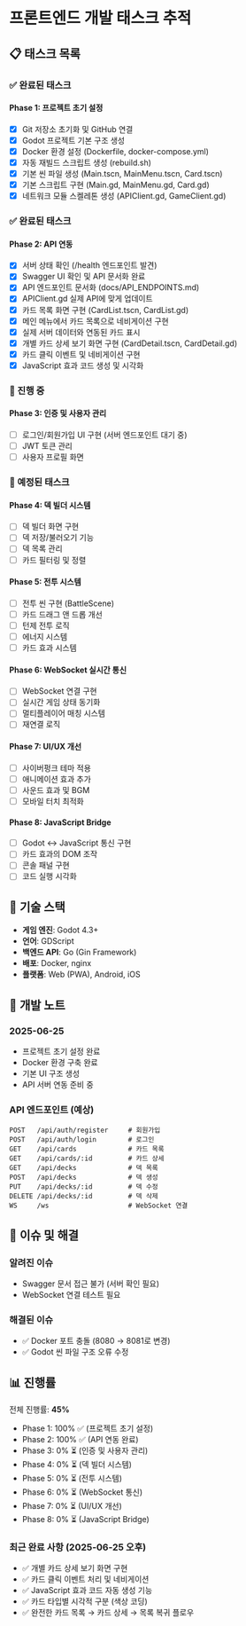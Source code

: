 # 프론트엔드 개발 태스크 추적

## 📋 태스크 목록

### ✅ 완료된 태스크

#### Phase 1: 프로젝트 초기 설정
- [x] Git 저장소 초기화 및 GitHub 연결
- [x] Godot 프로젝트 기본 구조 생성
- [x] Docker 환경 설정 (Dockerfile, docker-compose.yml)
- [x] 자동 재빌드 스크립트 생성 (rebuild.sh)
- [x] 기본 씬 파일 생성 (Main.tscn, MainMenu.tscn, Card.tscn)
- [x] 기본 스크립트 구현 (Main.gd, MainMenu.gd, Card.gd)
- [x] 네트워크 모듈 스켈레톤 생성 (APIClient.gd, GameClient.gd)

### ✅ 완료된 태스크

#### Phase 2: API 연동
- [x] 서버 상태 확인 (/health 엔드포인트 발견)
- [x] Swagger UI 확인 및 API 문서화 완료
- [x] API 엔드포인트 문서화 (docs/API_ENDPOINTS.md)
- [x] APIClient.gd 실제 API에 맞게 업데이트
- [x] 카드 목록 화면 구현 (CardList.tscn, CardList.gd)
- [x] 메인 메뉴에서 카드 목록으로 네비게이션 구현
- [x] 실제 서버 데이터와 연동된 카드 표시
- [x] 개별 카드 상세 보기 화면 구현 (CardDetail.tscn, CardDetail.gd)
- [x] 카드 클릭 이벤트 및 네비게이션 구현
- [x] JavaScript 효과 코드 생성 및 시각화

### 🚧 진행 중

#### Phase 3: 인증 및 사용자 관리
- [ ] 로그인/회원가입 UI 구현 (서버 엔드포인트 대기 중)
- [ ] JWT 토큰 관리
- [ ] 사용자 프로필 화면

### 📅 예정된 태스크

#### Phase 4: 덱 빌더 시스템
- [ ] 덱 빌더 화면 구현
- [ ] 덱 저장/불러오기 기능
- [ ] 덱 목록 관리
- [ ] 카드 필터링 및 정렬

#### Phase 5: 전투 시스템
- [ ] 전투 씬 구현 (BattleScene)
- [ ] 카드 드래그 앤 드롭 개선
- [ ] 턴제 전투 로직
- [ ] 에너지 시스템
- [ ] 카드 효과 시스템

#### Phase 6: WebSocket 실시간 통신
- [ ] WebSocket 연결 구현
- [ ] 실시간 게임 상태 동기화
- [ ] 멀티플레이어 매칭 시스템
- [ ] 재연결 로직

#### Phase 7: UI/UX 개선
- [ ] 사이버펑크 테마 적용
- [ ] 애니메이션 효과 추가
- [ ] 사운드 효과 및 BGM
- [ ] 모바일 터치 최적화

#### Phase 8: JavaScript Bridge
- [ ] Godot ↔ JavaScript 통신 구현
- [ ] 카드 효과의 DOM 조작
- [ ] 콘솔 패널 구현
- [ ] 코드 실행 시각화

## 🔧 기술 스택

- **게임 엔진**: Godot 4.3+
- **언어**: GDScript
- **백엔드 API**: Go (Gin Framework)
- **배포**: Docker, nginx
- **플랫폼**: Web (PWA), Android, iOS

## 📝 개발 노트

### 2025-06-25
- 프로젝트 초기 설정 완료
- Docker 환경 구축 완료
- 기본 UI 구조 생성
- API 서버 연동 준비 중

### API 엔드포인트 (예상)
```
POST   /api/auth/register     # 회원가입
POST   /api/auth/login        # 로그인
GET    /api/cards             # 카드 목록
GET    /api/cards/:id         # 카드 상세
GET    /api/decks             # 덱 목록
POST   /api/decks             # 덱 생성
PUT    /api/decks/:id         # 덱 수정
DELETE /api/decks/:id         # 덱 삭제
WS     /ws                    # WebSocket 연결
```

## 🐛 이슈 및 해결

### 알려진 이슈
- Swagger 문서 접근 불가 (서버 확인 필요)
- WebSocket 연결 테스트 필요

### 해결된 이슈
- ✅ Docker 포트 충돌 (8080 → 8081로 변경)
- ✅ Godot 씬 파일 구조 오류 수정

## 📊 진행률

전체 진행률: **45%**

- Phase 1: 100% ✅ (프로젝트 초기 설정)
- Phase 2: 100% ✅ (API 연동 완료)
- Phase 3: 0% ⏳ (인증 및 사용자 관리)
- Phase 4: 0% ⏳ (덱 빌더 시스템)
- Phase 5: 0% ⏳ (전투 시스템)
- Phase 6: 0% ⏳ (WebSocket 통신)
- Phase 7: 0% ⏳ (UI/UX 개선)
- Phase 8: 0% ⏳ (JavaScript Bridge)

### 최근 완료 사항 (2025-06-25 오후)
- ✅ 개별 카드 상세 보기 화면 구현
- ✅ 카드 클릭 이벤트 처리 및 네비게이션
- ✅ JavaScript 효과 코드 자동 생성 기능
- ✅ 카드 타입별 시각적 구분 (색상 코딩)
- ✅ 완전한 카드 목록 → 카드 상세 → 목록 복귀 플로우
